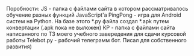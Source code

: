 Поробности:
JS - папка с файлами сайта в котором рассматривалось обучение разных функций JavaScript'а
PingPong - игра для Android систем на Python. На базе этого  *.py файла создал *.apk путем конвертации (.apk пока не выложен)
КР - папка с файлами сайта написанного по ТЗ моего учебного завередения для сдачи курсовой работы
Telebot.py - рабочий телеграмм бот. Писал для собственного развития)
